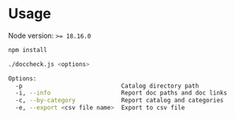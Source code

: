 # Usage

Node version: `>= 18.16.0`

```bash
npm install
```

```bash
./doccheck.js <options>

Options:
  -p                            Catalog directory path
  -i, --info                    Report doc paths and doc links
  -c, --by-category             Report catalog and categories
  -e, --export <csv file name>  Export to csv file
```
